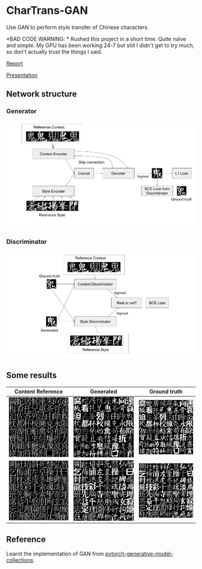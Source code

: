 # CharTrans-GAN
Use GAN to perform style transfer of Chinese characters.

*BAD CODE WARNING: * Rushed this project in a short time. Quite naïve and simple. My GPU has been working 24-7 but still I didn't get to try much, so don't actually trust the things I said.

[Report](/report/final/egpaper_final.pdf)

[Presentation](https://docs.google.com/presentation/d/e/2PACX-1vTrG_QY-UH8aeHO-pQqtJnMGw59j05pvyLZ7AkOO_g2-v3smdjlnjk0pJNza_FUY7vn5m1UuKLhk9xl/pub#slide=id.g393abc15cf_0_0)

## Network structure

### Generator
![Generator](/report/final/gen.png)

### Discriminator
![Generator](/report/final/dis.png)

## Some results
| Content Reference | Generated | Ground truth |
| -------- | --------- | --------- |
|![Content](/report/final/380r1.png)|![Gen](/report/final/380gen.png)|![GT](/report/final/380gt.png)|
|![Content](/report/final/385r1.png)|![Gen](/report/final/385gen.png)|![GT](/report/final/385gt.png)|

## Reference
Learnt the implementation of GAN from [pytorch-generative-model-collections](https://github.com/znxlwm/pytorch-generative-model-collections).
